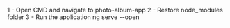 1 - Open CMD and navigate to photo-album-app
2 - Restore node_modules folder
3 - Run the application ng serve --open
